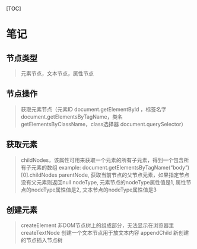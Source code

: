 [TOC]

# 笔记

## 节点类型
> 元素节点，文本节点，属性节点

## 节点操作
> 获取元素节点（元素ID document.getElementById ，标签名字 document.getElementsByTagName，类名 getElementsByClassName，class选择器 document.querySelector）

## 获取元素
> childNodes，该属性可用来获取一个元素的所有子元素，得到一个包含所有子元素的数组
example: document.getElementsByTagName(“body”)[0].childNodes
> parentNode, 获取当前节点的父节点元素，如果指定节点没有父元素则返回null
> nodeType, 元素节点的nodeType属性值是1, 属性节点的nodeType属性值是2, 文本节点的nodeType属性值是3

## 创建元素
> createElement 非DOM节点树上的组成部分，无法显示在浏览器里
> createTextNode 创建一个文本节点用于放文本内容
> appendChild 新创建的节点插入节点树
